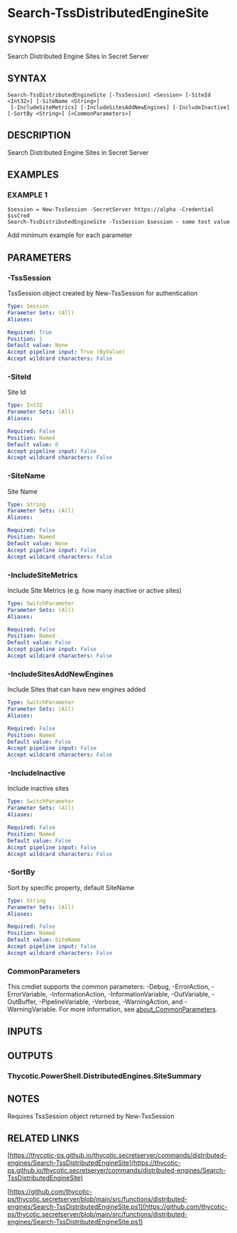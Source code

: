 # Search-TssDistributedEngineSite

## SYNOPSIS
Search Distributed Engine Sites in Secret Server

## SYNTAX

```
Search-TssDistributedEngineSite [-TssSession] <Session> [-SiteId <Int32>] [-SiteName <String>]
 [-IncludeSiteMetrics] [-IncludeSitesAddNewEngines] [-IncludeInactive] [-SortBy <String>] [<CommonParameters>]
```

## DESCRIPTION
Search Distributed Engine Sites in Secret Server

## EXAMPLES

### EXAMPLE 1
```
$session = New-TssSession -SecretServer https://alpha -Credential $ssCred
Search-TssDistributedEngineSite -TssSession $session - some test value
```

Add minimum example for each parameter

## PARAMETERS

### -TssSession
TssSession object created by New-TssSession for authentication

```yaml
Type: Session
Parameter Sets: (All)
Aliases:

Required: True
Position: 1
Default value: None
Accept pipeline input: True (ByValue)
Accept wildcard characters: False
```

### -SiteId
Site Id

```yaml
Type: Int32
Parameter Sets: (All)
Aliases:

Required: False
Position: Named
Default value: 0
Accept pipeline input: False
Accept wildcard characters: False
```

### -SiteName
Site Name

```yaml
Type: String
Parameter Sets: (All)
Aliases:

Required: False
Position: Named
Default value: None
Accept pipeline input: False
Accept wildcard characters: False
```

### -IncludeSiteMetrics
Include Site Metrics (e.g.
how many inactive or active sites)

```yaml
Type: SwitchParameter
Parameter Sets: (All)
Aliases:

Required: False
Position: Named
Default value: False
Accept pipeline input: False
Accept wildcard characters: False
```

### -IncludeSitesAddNewEngines
Include Sites that can have new engines added

```yaml
Type: SwitchParameter
Parameter Sets: (All)
Aliases:

Required: False
Position: Named
Default value: False
Accept pipeline input: False
Accept wildcard characters: False
```

### -IncludeInactive
Include inactive sites

```yaml
Type: SwitchParameter
Parameter Sets: (All)
Aliases:

Required: False
Position: Named
Default value: False
Accept pipeline input: False
Accept wildcard characters: False
```

### -SortBy
Sort by specific property, default SiteName

```yaml
Type: String
Parameter Sets: (All)
Aliases:

Required: False
Position: Named
Default value: SiteName
Accept pipeline input: False
Accept wildcard characters: False
```

### CommonParameters
This cmdlet supports the common parameters: -Debug, -ErrorAction, -ErrorVariable, -InformationAction, -InformationVariable, -OutVariable, -OutBuffer, -PipelineVariable, -Verbose, -WarningAction, and -WarningVariable. For more information, see [about_CommonParameters](http://go.microsoft.com/fwlink/?LinkID=113216).

## INPUTS

## OUTPUTS

### Thycotic.PowerShell.DistributedEngines.SiteSummary
## NOTES
Requires TssSession object returned by New-TssSession

## RELATED LINKS

[https://thycotic-ps.github.io/thycotic.secretserver/commands/distributed-engines/Search-TssDistributedEngineSite](https://thycotic-ps.github.io/thycotic.secretserver/commands/distributed-engines/Search-TssDistributedEngineSite)

[https://github.com/thycotic-ps/thycotic.secretserver/blob/main/src/functions/distributed-engines/Search-TssDistributedEngineSite.ps1](https://github.com/thycotic-ps/thycotic.secretserver/blob/main/src/functions/distributed-engines/Search-TssDistributedEngineSite.ps1)

